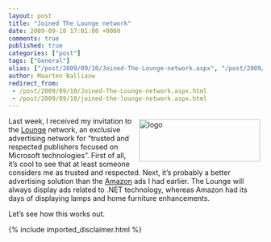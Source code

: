```yaml
---
layout: post
title: "Joined The Lounge network"
date: 2009-09-10 17:01:00 +0000
comments: true
published: true
categories: ["post"]
tags: ["General"]
alias: ["/post/2009/09/10/Joined-The-Lounge-network.aspx", "/post/2009/09/10/joined-the-lounge-network.aspx"]
author: Maarten Balliauw
redirect_from:
 - /post/2009/09/10/Joined-The-Lounge-network.aspx.html
 - /post/2009/09/10/joined-the-lounge-network.aspx.html
---
```

<p><a href="http://www.theloungenet.com" target="_blank"><img style="border-bottom: 0px; border-left: 0px; margin: 5px; display: inline; border-top: 0px; border-right: 0px" title="logo" src="/images/logo_1.jpg" border="0" alt="logo" width="240" height="84" align="right" /></a> Last week, I received my invitation to the <a href="http://www.theloungenet.com">Lounge</a> network, an exclusive advertising network for &ldquo;trusted and respected publishers focused on Microsoft technologies&rdquo;. First of all, it&rsquo;s cool to see that at least someone considers me as trusted and respected. Next, it&rsquo;s probably a better advertising solution than the <a href="http://www.amazon.com">Amazon</a> ads I had earlier. The Lounge will always display ads related to .NET technology, whereas Amazon had its days of displaying lamps and home furniture enhancements.</p>
<p>Let&rsquo;s see how this works out.</p>
{% include imported_disclaimer.html %}
